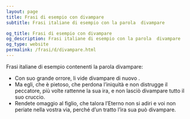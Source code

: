 ```yaml
---
layout: page
title: Frasi di esempio con divampare 
subtitle: Frasi italiane di esempio con la parola  divampare

og_title: Frasi di esempio con divampare 
og_description: Frasi italiane di esempio con la parola  divampare
og_type: website
permalink: /frasi/d/divampare.html
---
```


Frasi italiane di esempio contenenti la parola divampare:


- Con suo grande orrore, li vide divampare di nuovo .
- Ma egli, che è pietoso, che perdona l’iniquità e non distrugge il peccatore, più volte rattenne la sua ira, e non lasciò divampare tutto il suo cruccio.
- Rendete omaggio al figlio, che talora l’Eterno non si adiri e voi non periate nella vostra via, perché d’un tratto l’ira sua può divampare.
